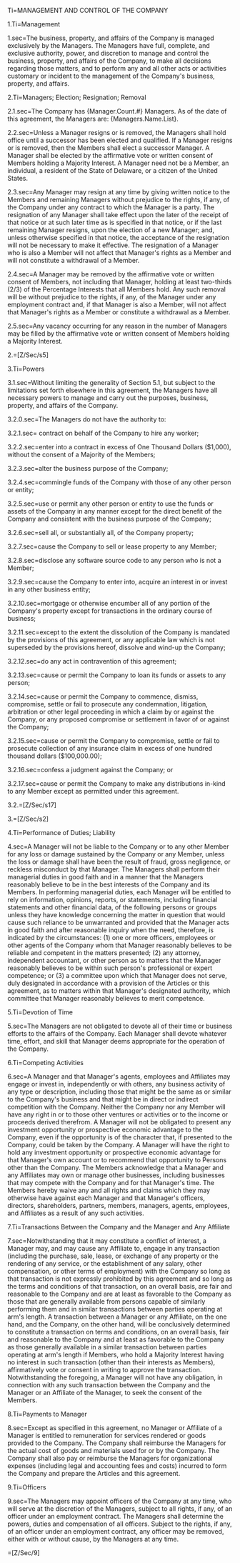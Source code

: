 Ti=MANAGEMENT AND CONTROL OF THE COMPANY

1.Ti=Management

1.sec=The business, property, and affairs of the Company is managed exclusively by the Managers. The Managers have full, complete, and exclusive authority, power, and discretion to manage and control the business, property, and affairs of the Company, to make all decisions regarding those matters, and to perform any and all other acts or activities customary or incident to the management of the Company's business, property, and affairs.

2.Ti=Managers; Election; Resignation; Removal

2.1.sec=The Company has {Manager.Count.#} Managers. As of the date of this agreement, the Managers are: {Managers.Name.List}.

2.2.sec=Unless a Manager resigns or is removed, the Managers shall hold office until a successor has been elected and qualified. If a Manager resigns or is removed, then the Members shall elect a successor Manager. A Manager shall be elected by the affirmative vote or written consent of Members holding a Majority Interest. A Manager need not be a Member, an individual, a resident of the State of Delaware, or a citizen of the United States.

2.3.sec=Any Manager may resign at any time by giving written notice to the Members and remaining Managers without prejudice to the rights, if any, of the Company under any contract to which the Manager is a party. The resignation of any Manager shall take effect upon the later of the receipt of that notice or at such later time as is specified in that notice, or if the last remaining Manager resigns, upon the election of a new Manager; and, unless otherwise specified in that notice, the acceptance of the resignation will not be necessary to make it effective. The resignation of a Manager who is also a Member will not affect that Manager's rights as a Member and will not constitute a withdrawal of a Member.

2.4.sec=A Manager may be removed by the affirmative vote or written consent of Members, not including that Manager, holding at least two-thirds (2/3) of the Percentage Interests that all Members hold. Any such removal will be without prejudice to the rights, if any, of the Manager under any employment contract and, if that Manager is also a Member, will not affect that Manager's rights as a Member or constitute a withdrawal as a Member.

2.5.sec=Any vacancy occurring for any reason in the number of Managers may be filled by the affirmative vote or written consent of Members holding a Majority Interest.

2.=[Z/Sec/s5]

3.Ti=Powers

3.1.sec=Without limiting the generality of Section 5.1, but subject to the limitations set forth elsewhere in this agreement, the Managers have all necessary powers to manage and carry out the purposes, business, property, and affairs of the Company.

3.2.0.sec=The Managers do not have the authority to:

3.2.1.sec= contract on behalf of the Company to hire any worker;

3.2.2.sec=enter into a contract in excess of One Thousand Dollars ($1,000), without the consent of a Majority of the Members;

3.2.3.sec=alter the business purpose of the Company;

3.2.4.sec=commingle funds of the Company with those of any other person or entity;

3.2.5.sec=use or permit any other person or entity to use the funds or assets of the Company in any manner except for the direct benefit of the Company and consistent with the business purpose of the Company;

3.2.6.sec=sell all, or substantially all, of the Company property;

3.2.7.sec=cause the Company to sell or lease property to any Member;

3.2.8.sec=disclose any software source code to any person who is not a Member;

3.2.9.sec=cause the Company to enter into, acquire an interest in or invest in any other business entity;

3.2.10.sec=mortgage or otherwise encumber all of any portion of the Company's property except for transactions in the ordinary course of business;

3.2.11.sec=except to the extent the dissolution of the Company is mandated by the provisions of this agreement, or any applicable law which is not superseded by the provisions hereof, dissolve and wind-up the Company;

3.2.12.sec=do any act in contravention of this agreement;

3.2.13.sec=cause or permit the Company to loan its funds or assets to any person;

3.2.14.sec=cause or permit the Company to commence, dismiss, compromise, settle or fail to prosecute any condemnation, litigation, arbitration or other legal proceeding in which a claim by or against the Company, or any proposed compromise or settlement in favor of or against the Company;

3.2.15.sec=cause or permit the Company to compromise, settle or fail to prosecute collection of any insurance claim in excess of one hundred thousand dollars ($100,000.00);

3.2.16.sec=confess a judgment against the Company; or

3.2.17.sec=cause or permit the Company to make any distributions in-kind to any Member except as permitted under this agreement.

3.2.=[Z/Sec/s17]

3.=[Z/Sec/s2]

4.Ti=Performance of Duties; Liability

4.sec=A Manager will not be liable to the Company or to any other Member for any loss or damage sustained by the Company or any Member, unless the loss or damage shall have been the result of fraud, gross negligence, or reckless misconduct by that Manager. The Managers shall perform their managerial duties in good faith and in a manner that the Managers reasonably believe to be in the best interests of the Company and its Members. In performing managerial duties, each Manager will be entitled to rely on information, opinions, reports, or statements, including financial statements and other financial data, of the following persons or groups unless they have knowledge concerning the matter in question that would cause such reliance to be unwarranted and provided that the Manager acts in good faith and after reasonable inquiry when the need, therefore, is indicated by the circumstances: (1) one or more officers, employees or other agents of the Company whom that Manager reasonably believes to be reliable and competent in the matters presented; (2) any attorney, independent accountant, or other person as to matters that the Manager reasonably believes to be within such person's professional or expert competence; or (3) a committee upon which that Manager does not serve, duly designated in accordance with a provision of the Articles or this agreement, as to matters within that Manager's designated authority, which committee that Manager reasonably believes to merit competence.

5.Ti=Devotion of Time

5.sec=The Managers are not obligated to devote all of their time or business efforts to the affairs of the Company. Each Manager shall devote whatever time, effort, and skill that Manager deems appropriate for the operation of the Company.

6.Ti=Competing Activities

6.sec=A Manager and that Manager's agents, employees and Affiliates may engage or invest in, independently or with others, any business activity of any type or description, including those that might be the same as or similar to the Company's business and that might be in direct or indirect competition with the Company. Neither the Company nor any Member will have any right in or to those other ventures or activities or to the income or proceeds derived therefrom. A Manager will not be obligated to present any investment opportunity or prospective economic advantage to the Company, even if the opportunity is of the character that, if presented to the Company, could be taken by the Company. A Manager will have the right to hold any investment opportunity or prospective economic advantage for that Manager's own account or to recommend that opportunity to Persons other than the Company. The Members acknowledge that a Manager and any Affiliates may own or manage other businesses, including businesses that may compete with the Company and for that Manager's time. The Members hereby waive any and all rights and claims which they may otherwise have against each Manager and that Manager's officers, directors, shareholders, partners, members, managers, agents, employees, and Affiliates as a result of any such activities.

7.Ti=Transactions Between the Company and the Manager and Any Affiliate

7.sec=Notwithstanding that it may constitute a conflict of interest, a Manager may, and may cause any Affiliate to, engage in any transaction (including the purchase, sale, lease, or exchange of any property or the rendering of any service, or the establishment of any salary, other compensation, or other terms of employment) with the Company so long as that transaction is not expressly prohibited by this agreement and so long as the terms and conditions of that transaction, on an overall basis, are fair and reasonable to the Company and are at least as favorable to the Company as those that are generally available from persons capable of similarly performing them and in similar transactions between parties operating at arm's length. A transaction between a Manager or any Affiliate, on the one hand, and the Company, on the other hand, will be conclusively determined to constitute a transaction on terms and conditions, on an overall basis, fair and reasonable to the Company and at least as favorable to the Company as those generally available in a similar transaction between parties operating at arm's length if Members, who hold a Majority Interest having no interest in such transaction (other than their interests as Members), affirmatively vote or consent in writing to approve the transaction. Notwithstanding the foregoing, a Manager will not have any obligation, in connection with any such transaction between the Company and the Manager or an Affiliate of the Manager, to seek the consent of the Members.

8.Ti=Payments to Manager

8.sec=Except as specified in this agreement, no Manager or Affiliate of a Manager is entitled to remuneration for services rendered or goods provided to the Company. The Company shall reimburse the Managers for the actual cost of goods and materials used for or by the Company. The Company shall also pay or reimburse the Managers for organizational expenses (including legal and accounting fees and costs) incurred to form the Company and prepare the Articles and this agreement.

9.Ti=Officers

9.sec=The Managers may appoint officers of the Company at any time, who will serve at the discretion of the Managers, subject to all rights, if any, of an officer under an employment contract. The Managers shall determine the powers, duties and compensation of all officers. Subject to the rights, if any, of an officer under an employment contract, any officer may be removed, either with or without cause, by the Managers at any time.

=[Z/Sec/9]
